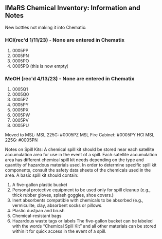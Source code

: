 ## IMaRS Chemical Inventory: Information and Notes

New bottles not making it into Chematix:
### HCl(rec'd 1/11/23) - None are entered in Chematix
1. 0005PP
2. 0005PN
3. 0005PO
4. 0005PQ (this is now empty)


### MeOH (rec'd 4/13/23) - None are entered in Chematix
1. 0005Q1
2. 0005Q0
3. 0005PZ
4. 0005PY
5. 0005PX
6. 0005PW
7. 0005PV
8. 0005PU


Moved to MSL:
MSL 225G: #0005PZ
MSL Fire Cabinet: #0005PY
HCl MSL 225G: #0005PN


Notes on Spill Kits:
A chemical spill kit should be stored near each satellite accumulation area for use in the event of a spill. Each satellite accumulation area has different chemical spill kit needs depending on the type and quantity of hazardous materials used. In order to determine specific spill kit components, consult the safety data sheets of the chemicals used in the area. A basic spill kit should contain:

1. A five-gallon plastic bucket
2. Personal protective equipment to be used only for spill cleanup (e.g., thick rubber gloves, splash goggles, shoe covers.)
3. Inert absorbents compatible with chemicals to be absorbed (e.g., vermiculite, clay, absorbent
socks or pillows.
4. Plastic dustpan and brush
5. Chemical-resistant bags
6. Hazardous waste tags or labels
The five-gallon bucket can be labeled with the words “Chemical Spill Kit” and all other materials can be stored within it for quick access in the event of a spill.
